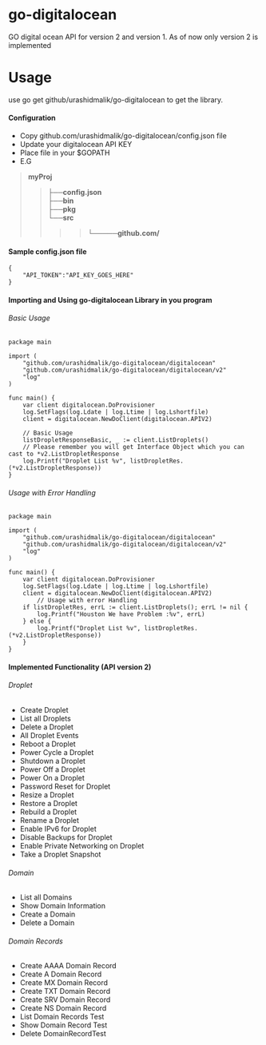 go-digitalocean
===============

GO digital ocean API for version 2 and version 1. As of now only version 2 is implemented

# Usage
use go get github/urashidmalik/go-digitalocean to get the library. 

#### Configuration
* Copy github.com/urashidmalik/go-digitalocean/config.json file 
* Update your digitalocean API KEY
* Place file in your $GOPATH
* E.G 


>**myProj**  
>>**├──config.json**  
>>**├──bin**  
>>**├──pkg**  
>>**└──src**  
>>>> **└─────github.com/**  

      

#### Sample config.json file
	
	{
		"API_TOKEN":"API_KEY_GOES_HERE"
	}

#### Importing and Using go-digitalocean Library in you program
###### Basic Usage
  
	package main

	import (
		"github.com/urashidmalik/go-digitalocean/digitalocean"
		"github.com/urashidmalik/go-digitalocean/digitalocean/v2"
		"log"
	)

	func main() {
		var client digitalocean.DoProvisioner
		log.SetFlags(log.Ldate | log.Ltime | log.Lshortfile)
		client = digitalocean.NewDoClient(digitalocean.APIV2)
		
		// Basic Usage
		listDropletResponseBasic, _ := client.ListDroplets()
		// Please remember you will get Interface Object which you can cast to *v2.ListDropletResponse
		log.Printf("Droplet List %v", listDropletRes.(*v2.ListDropletResponse))
	}

###### Usage with Error Handling

  
	package main

	import (
	    "github.com/urashidmalik/go-digitalocean/digitalocean"
	    "github.com/urashidmalik/go-digitalocean/digitalocean/v2"
	    "log"
	)

	func main() {
	    var client digitalocean.DoProvisioner
	    log.SetFlags(log.Ldate | log.Ltime | log.Lshortfile)
	    client = digitalocean.NewDoClient(digitalocean.APIV2)
	        // Usage with error Handling
	    if listDropletRes, errL := client.ListDroplets(); errL != nil {
	        log.Printf("Houston We have Problem :%v", errL)
	    } else {
	        log.Printf("Droplet List %v", listDropletRes.(*v2.ListDropletResponse))
	    }
	}

#### Implemented Functionality (API version 2)

###### Droplet
* Create Droplet
* List all Droplets
* Delete a Droplet
* All Droplet Events
* Reboot a Droplet
* Power Cycle a Droplet
* Shutdown a Droplet
* Power Off a Droplet
* Power On a Droplet
* Password Reset for Droplet
* Resize a Droplet
* Restore a Droplet
* Rebuild a Droplet
* Rename a Droplet
* Enable IPv6 for Droplet
* Disable Backups for Droplet
* Enable Private Networking on Droplet
* Take a Droplet Snapshot

###### Domain
* List all Domains
* Show Domain Information
* Create a Domain
* Delete a Domain

###### Domain Records
* Create AAAA Domain Record
* Create A Domain Record
* Create MX Domain Record
* Create TXT Domain Record
* Create SRV Domain Record
* Create NS Domain Record
* List Domain Records Test
* Show Domain Record Test
* Delete DomainRecordTest